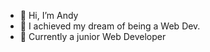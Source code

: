 - 👋 Hi, I’m Andy
- 👀 I achieved my dream of being a Web Dev.
- 🌱 Currently a junior Web Developer


